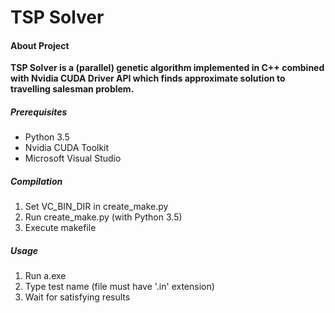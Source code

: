 # TSP Solver

#### About Project
**TSP Solver is a (parallel) genetic algorithm implemented in C++ combined with Nvidia CUDA Driver API which finds approximate solution to travelling salesman problem.**

##### Prerequisites
- Python 3.5
- Nvidia CUDA Toolkit
- Microsoft Visual Studio

##### Compilation
1) Set VC_BIN_DIR in create_make.py
2) Run create_make.py (with Python 3.5)
3) Execute makefile
 
##### Usage
1) Run a.exe
2) Type test name (file must have '.in' extension)
3) Wait for satisfying results
